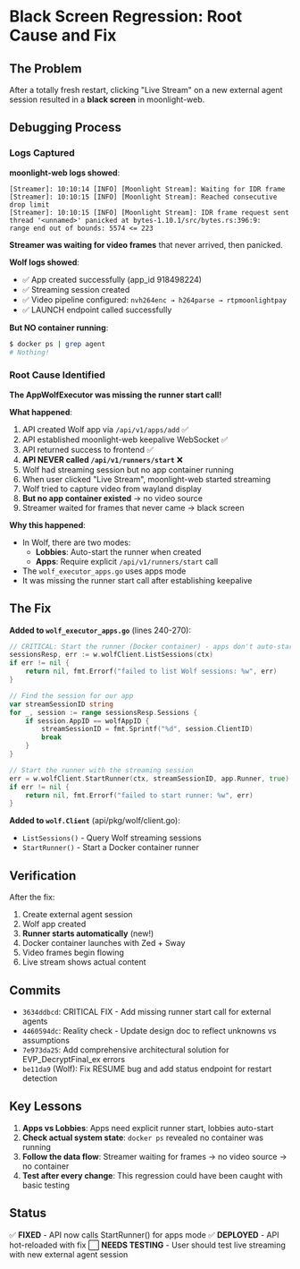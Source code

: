 # Black Screen Regression: Root Cause and Fix

## The Problem

After a totally fresh restart, clicking "Live Stream" on a new external agent session resulted in a **black screen** in moonlight-web.

## Debugging Process

### Logs Captured

**moonlight-web logs showed**:
```
[Streamer]: 10:10:14 [INFO] [Moonlight Stream]: Waiting for IDR frame
[Streamer]: 10:10:15 [INFO] [Moonlight Stream]: Reached consecutive drop limit
[Streamer]: 10:10:15 [INFO] [Moonlight Stream]: IDR frame request sent
thread '<unnamed>' panicked at bytes-1.10.1/src/bytes.rs:396:9:
range end out of bounds: 5574 <= 223
```

**Streamer was waiting for video frames** that never arrived, then panicked.

**Wolf logs showed**:
- ✅ App created successfully (app_id 918498224)
- ✅ Streaming session created
- ✅ Video pipeline configured: `nvh264enc → h264parse → rtpmoonlightpay`
- ✅ LAUNCH endpoint called successfully

**But NO container running**:
```bash
$ docker ps | grep agent
# Nothing!
```

### Root Cause Identified

**The AppWolfExecutor was missing the runner start call!**

**What happened**:
1. API created Wolf app via `/api/v1/apps/add` ✅
2. API established moonlight-web keepalive WebSocket ✅
3. API returned success to frontend ✅
4. **API NEVER called `/api/v1/runners/start`** ❌
5. Wolf had streaming session but no app container running
6. When user clicked "Live Stream", moonlight-web started streaming
7. Wolf tried to capture video from wayland display
8. **But no app container existed** → no video source
9. Streamer waited for frames that never came → black screen

**Why this happened**:
- In Wolf, there are two modes:
  - **Lobbies**: Auto-start the runner when created
  - **Apps**: Require explicit `/api/v1/runners/start` call
- The `wolf_executor_apps.go` uses apps mode
- It was missing the runner start call after establishing keepalive

## The Fix

**Added to `wolf_executor_apps.go`** (lines 240-270):
```go
// CRITICAL: Start the runner (Docker container) - apps don't auto-start like lobbies do!
sessionsResp, err := w.wolfClient.ListSessions(ctx)
if err != nil {
    return nil, fmt.Errorf("failed to list Wolf sessions: %w", err)
}

// Find the session for our app
var streamSessionID string
for _, session := range sessionsResp.Sessions {
    if session.AppID == wolfAppID {
        streamSessionID = fmt.Sprintf("%d", session.ClientID)
        break
    }
}

// Start the runner with the streaming session
err = w.wolfClient.StartRunner(ctx, streamSessionID, app.Runner, true)
if err != nil {
    return nil, fmt.Errorf("failed to start runner: %w", err)
}
```

**Added to `wolf.Client`** (api/pkg/wolf/client.go):
- `ListSessions()` - Query Wolf streaming sessions
- `StartRunner()` - Start a Docker container runner

## Verification

After the fix:
1. Create external agent session
2. Wolf app created
3. **Runner starts automatically** (new!)
4. Docker container launches with Zed + Sway
5. Video frames begin flowing
6. Live stream shows actual content

## Commits

- `3634ddbcd`: CRITICAL FIX - Add missing runner start call for external agents
- `4460594dc`: Reality check - Update design doc to reflect unknowns vs assumptions
- `7e973da25`: Add comprehensive architectural solution for EVP_DecryptFinal_ex errors
- `be11da9` (Wolf): Fix RESUME bug and add status endpoint for restart detection

## Key Lessons

1. **Apps vs Lobbies**: Apps need explicit runner start, lobbies auto-start
2. **Check actual system state**: `docker ps` revealed no container was running
3. **Follow the data flow**: Streamer waiting for frames → no video source → no container
4. **Test after every change**: This regression could have been caught with basic testing

## Status

✅ **FIXED** - API now calls StartRunner() for apps mode
✅ **DEPLOYED** - API hot-reloaded with fix
⬜ **NEEDS TESTING** - User should test live streaming with new external agent session
